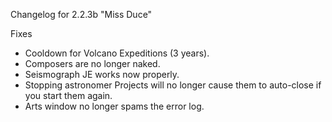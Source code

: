 Changelog for 2.2.3b "Miss Duce"

Fixes
- Cooldown for Volcano Expeditions (3 years).
- Composers are no longer naked.
- Seismograph JE works now properly.
- Stopping astronomer Projects will no longer cause them to auto-close if you start them again.
- Arts window no longer spams the error log.